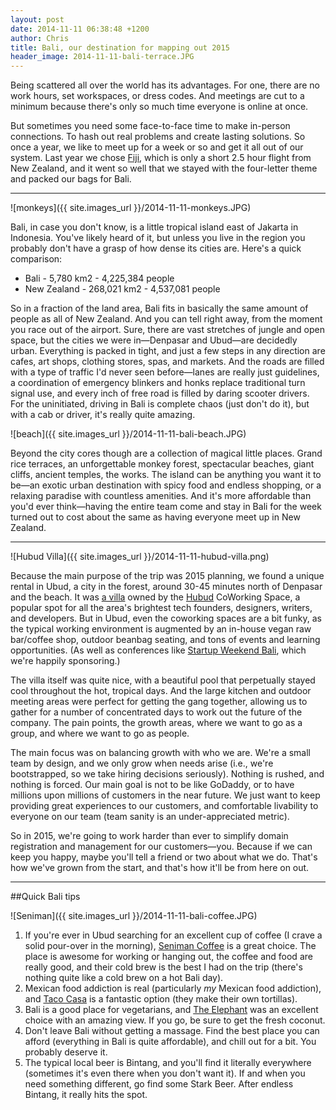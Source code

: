 ```yaml
---
layout: post
date: 2014-11-11 06:38:48 +1200
author: Chris
title: Bali, our destination for mapping out 2015
header_image: 2014-11-11-bali-terrace.JPG
---
```


<!-- excerpt -->

Being scattered all over the world has its advantages. For one, there are no work hours, set workspaces, or dress codes. And meetings are cut to a minimum because there's only so much time everyone is online at once. 

But sometimes you need some face-to-face time to make in-person connections. To hash out real problems and create lasting solutions. So once a year, we like to meet up for a week or so and get it all out of our system. Last year we chose [Fiji](https://iwantmyname.com/blog/2013/11/the-iwantmyname-team-on-tour-fiji-edition.html), which is only a short 2.5 hour flight from New Zealand, and it went so well that we stayed with the four-letter theme and packed our bags for Bali. 

<!-- /excerpt -->

***

![monkeys]({{ site.images_url }}/2014-11-11-monkeys.JPG)

Bali, in case you don't know, is a little tropical island east of Jakarta in Indonesia. You've likely heard of it, but unless you live in the region you probably don't have a grasp of how dense its cities are. Here's a quick comparison:

- Bali - 5,780 km2 - 4,225,384 people
- New Zealand - 268,021 km2 - 4,537,081 people

So in a fraction of the land area, Bali fits in basically the same amount of people as all of New Zealand. And you can tell right away, from the moment you race out of the airport. Sure, there are vast stretches of jungle and open space, but the cities we were in—Denpasar and Ubud—are decidedly urban. Everything is packed in tight, and just a few steps in any direction are cafes, art shops, clothing stores, spas, and markets. And the roads are filled with a type of traffic I'd never seen before—lanes are really just guidelines, a coordination of emergency blinkers and honks replace traditional turn signal use, and every inch of free road is filled by daring scooter drivers. For the uninitiated, driving in Bali is complete chaos (just don't do it), but with a cab or driver, it's really quite amazing. 

![beach]({{ site.images_url }}/2014-11-11-bali-beach.JPG)

Beyond the city cores though are a collection of magical little places. Grand rice terraces, an unforgettable monkey forest, spectacular beaches, giant cliffs, ancient temples, the works. The island can be anything you want it to be—an exotic urban destination with spicy food and endless shopping, or a relaxing paradise with countless amenities. And it's more affordable than you'd ever think—having the entire team come and stay in Bali for the week turned out to cost about the same as having everyone meet up in New Zealand.

***

![Hubud Villa]({{ site.images_url }}/2014-11-11-hubud-villa.png)

Because the main purpose of the trip was 2015 planning, we found a unique rental in Ubud, a city in the forest, around 30-45 minutes north of Denpasar and the beach. It was [a villa](http://www.hubud.org/hubud-villa/) owned by the [Hubud](http://www.hubud.org) CoWorking Space, a popular spot for all the area's brightest tech founders, designers, writers, and developers. But in Ubud, even the coworking spaces are a bit funky, as the typical working environment is augmented by an in-house vegan raw bar/coffee shop, outdoor beanbag seating, and tons of events and learning opportunities. (As well as conferences like [Startup Weekend Bali](http://www.up.co/communities/indonesia/bali/startup-weekend/4891), which we're happily sponsoring.)

The villa itself was quite nice, with a beautiful pool that perpetually stayed cool throughout the hot, tropical days. And the large kitchen and outdoor meeting areas were perfect for getting the gang together, allowing us to gather for a number of concentrated days to work out the future of the company. The pain points, the growth areas, where we want to go as a group, and where we want to go as people. 

The main focus was on balancing growth with who we are. We're a small team by design, and we only grow when needs arise (i.e., we're bootstrapped, so we take hiring decisions seriously). Nothing is rushed, and nothing is forced. Our main goal is not to be like GoDaddy, or to have millions upon millions of customers in the near future. We just want to keep providing great experiences to our customers, and comfortable livability to everyone on our team (team sanity is an under-appreciated metric). 

So in 2015, we're going to work harder than ever to simplify domain registration and management for our customers—you. Because if we can keep you happy, maybe you'll tell a friend or two about what we do. That's how we've grown from the start, and that's how it'll be from here on out.

***

##Quick Bali tips

![Seniman]({{ site.images_url }}/2014-11-11-bali-coffee.JPG)

1. If you're ever in Ubud searching for an excellent cup of coffee (I crave a solid pour-over in the morning), [Seniman Coffee](http://senimancoffee.com) is a great choice. The place is awesome for working or hanging out, the coffee and food are really good, and their cold brew is the best I had on the trip (there's nothing quite like a cold brew on a hot Bali day).
2. Mexican food addiction is real (particularly *my* Mexican food addiction), and [Taco Casa](http://tacocasabali.com) is a fantastic option (they make their own tortillas).
3. Bali is a good place for vegetarians, and [The Elephant](http://www.tripadvisor.com/Restaurant_Review-g297701-d4930720-Reviews-The_Elephant_Restaurant_Bar-Ubud_Bali.html) was an excellent choice with an amazing view. If you go, be sure to get the fresh coconut. 
4. Don't leave Bali without getting a massage. Find the best place you can afford (everything in Bali is quite affordable), and chill out for a bit. You probably deserve it.
5. The typical local beer is Bintang, and you'll find it literally everywhere (sometimes it's even there when you don't want it). If and when you need something different, go find some Stark Beer. After endless Bintang, it really hits the spot.
